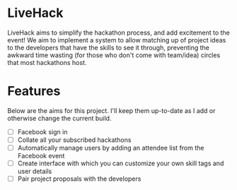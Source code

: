 LiveHack
========
LiveHack aims to simplify the hackathon process, and add excitement to the
event! We aim to implement a system to allow matching up of project ideas to
the developers that have the skills to see it through, preventing the awkward
time wasting (for those who don't come with team/idea) circles that most 
hackathons host.

Features
========

Below are the aims for this project. I'll keep them up-to-date as I add or
otherwise change the current build.

- [ ] Facebook sign in
- [ ] Collate all your subscribed hackathons
- [ ] Automatically manage users by adding an attendee list from the Facebook event
- [ ] Create interface with which you can customize your own skill tags and user details
- [ ] Pair project proposals with the developers